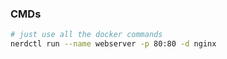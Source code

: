 ### CMDs

```bash
# just use all the docker commands
nerdctl run --name webserver -р 80:80 -d nginx
```